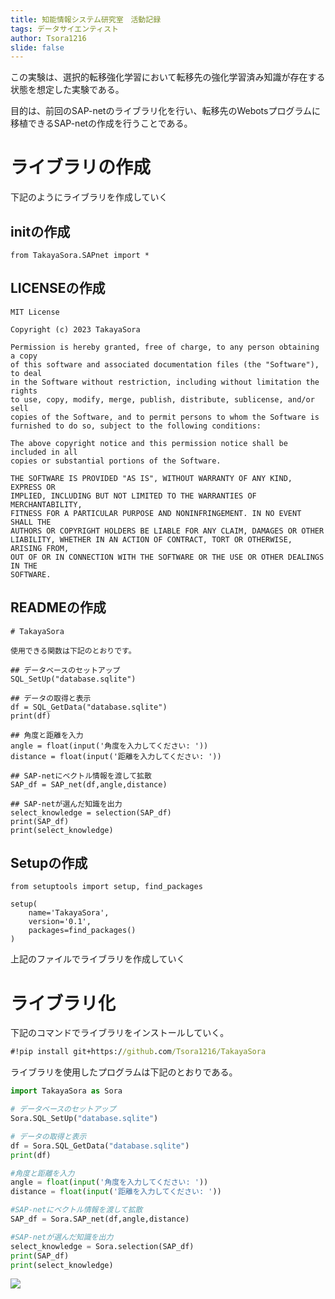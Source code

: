 ```yaml
---
title: 知能情報システム研究室　活動記録
tags: データサイエンティスト
author: Tsora1216
slide: false
---
```

この実験は、選択的転移強化学習において転移先の強化学習済み知識が存在する状態を想定した実験である。

目的は、前回のSAP-netのライブラリ化を行い、転移先のWebotsプログラムに移植できるSAP-netの作成を行うことである。

# ライブラリの作成
下記のようにライブラリを作成していく
## initの作成
```
from TakayaSora.SAPnet import *
```

## LICENSEの作成
```
MIT License

Copyright (c) 2023 TakayaSora

Permission is hereby granted, free of charge, to any person obtaining a copy
of this software and associated documentation files (the "Software"), to deal
in the Software without restriction, including without limitation the rights
to use, copy, modify, merge, publish, distribute, sublicense, and/or sell
copies of the Software, and to permit persons to whom the Software is
furnished to do so, subject to the following conditions:

The above copyright notice and this permission notice shall be included in all
copies or substantial portions of the Software.

THE SOFTWARE IS PROVIDED "AS IS", WITHOUT WARRANTY OF ANY KIND, EXPRESS OR
IMPLIED, INCLUDING BUT NOT LIMITED TO THE WARRANTIES OF MERCHANTABILITY,
FITNESS FOR A PARTICULAR PURPOSE AND NONINFRINGEMENT. IN NO EVENT SHALL THE
AUTHORS OR COPYRIGHT HOLDERS BE LIABLE FOR ANY CLAIM, DAMAGES OR OTHER
LIABILITY, WHETHER IN AN ACTION OF CONTRACT, TORT OR OTHERWISE, ARISING FROM,
OUT OF OR IN CONNECTION WITH THE SOFTWARE OR THE USE OR OTHER DEALINGS IN THE
SOFTWARE.
```

## READMEの作成
```
# TakayaSora

使用できる関数は下記のとおりです。

## データベースのセットアップ
SQL_SetUp("database.sqlite")

## データの取得と表示
df = SQL_GetData("database.sqlite")
print(df)

## 角度と距離を入力
angle = float(input('角度を入力してください: '))
distance = float(input('距離を入力してください: '))

## SAP-netにベクトル情報を渡して拡散
SAP_df = SAP_net(df,angle,distance)

## SAP-netが選んだ知識を出力
select_knowledge = selection(SAP_df)
print(SAP_df)
print(select_knowledge)
```

## Setupの作成
```
from setuptools import setup, find_packages

setup(
    name='TakayaSora',
    version='0.1',
    packages=find_packages()
)
```

上記のファイルでライブラリを作成していく

# ライブラリ化
下記のコマンドでライブラリをインストールしていく。
```cmd
#!pip install git+https://github.com/Tsora1216/TakayaSora
```

ライブラリを使用したプログラムは下記のとおりである。

```Python
import TakayaSora as Sora

# データベースのセットアップ
Sora.SQL_SetUp("database.sqlite")

# データの取得と表示
df = Sora.SQL_GetData("database.sqlite")
print(df)

#角度と距離を入力
angle = float(input('角度を入力してください: '))
distance = float(input('距離を入力してください: '))

#SAP-netにベクトル情報を渡して拡散
SAP_df = Sora.SAP_net(df,angle,distance)

#SAP-netが選んだ知識を出力
select_knowledge = Sora.selection(SAP_df)
print(SAP_df)
print(select_knowledge)
```
![](https://gyazo.com/3fd301989bfb28c9cc9da42422d75581.png)